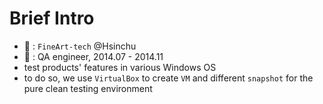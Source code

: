 # Brief Intro
- :office: : `FineArt-tech` @Hsinchu
- :construction_worker: : QA engineer, 2014.07 - 2014.11
- test products' features in various Windows OS
- to do so, we use `VirtualBox` to create `VM` and different `snapshot` for the pure clean testing environment
